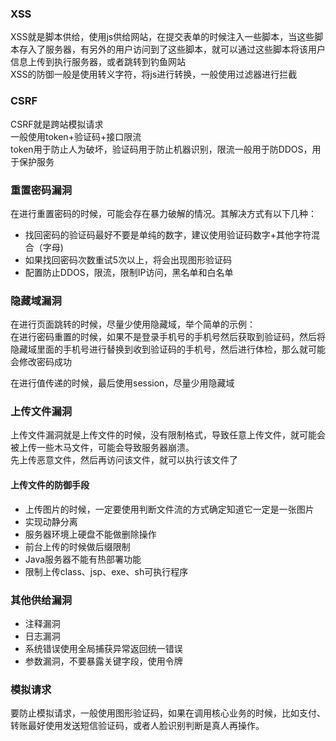 ### XSS
XSS就是脚本供给，使用js供给网站，在提交表单的时候注入一些脚本，当这些脚本存入了服务器，有另外的用户访问到了这些脚本，就可以通过这些脚本将该用户信息上传到执行服务器，或者跳转到钓鱼网站<br>
XSS的防御一般是使用转义字符，将js进行转换，一般使用过滤器进行拦截

### CSRF
CSRF就是跨站模拟请求<br>
一般使用token+验证码+接口限流 <br>
token用于防止人为破坏，验证码用于防止机器识别，限流一般用于防DDOS，用于保护服务



### 重置密码漏洞
在进行重置密码的时候，可能会存在暴力破解的情况。其解决方式有以下几种：<br>
- 找回密码的验证码最好不要是单纯的数字，建议使用验证码数字+其他字符混合（字母)
- 如果找回密码次数重试5次以上，将会出现图形验证码
- 配置防止DDOS，限流，限制IP访问，黑名单和白名单


### 隐藏域漏洞
在进行页面跳转的时候，尽量少使用隐藏域，举个简单的示例：<br>
在进行密码重置的时候，如果不是登录手机号的手机号然后获取到验证码，然后将隐藏域里面的手机号进行替换到收到验证码的手机号，然后进行体检，那么就可能会修改密码成功<br>

在进行值传递的时候，最后使用session，尽量少用隐藏域

### 上传文件漏洞
上传文件漏洞就是上传文件的时候，没有限制格式，导致任意上传文件，就可能会被上传一些木马文件，可能会导致服务器崩溃。<br>
先上传恶意文件，然后再访问该文件，就可以执行该文件了<br>


#### 上传文件的防御手段
- 上传图片的时候，一定要使用判断文件流的方式确定知道它一定是一张图片
- 实现动静分离
- 服务器环境上硬盘不能做删除操作
- 前台上传的时候做后缀限制
- Java服务器不能有热部署功能
- 限制上传class、jsp、exe、sh可执行程序

### 其他供给漏洞
- 注释漏洞
- 日志漏洞
- 系统错误使用全局捕获异常返回统一错误
- 参数漏洞，不要暴露关键字段，使用令牌

### 模拟请求
要防止模拟请求，一般使用图形验证码，如果在调用核心业务的时候，比如支付、转账最好使用发送短信验证码，或者人脸识别判断是真人再操作。


 